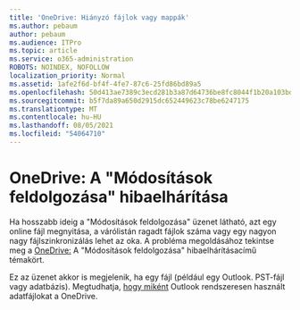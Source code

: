 ```yaml
---
title: 'OneDrive: Hiányzó fájlok vagy mappák'
ms.author: pebaum
author: pebaum
ms.audience: ITPro
ms.topic: article
ms.service: o365-administration
ROBOTS: NOINDEX, NOFOLLOW
localization_priority: Normal
ms.assetid: 1afe2f6d-bf4f-4fe7-87c6-25fd86bd89a5
ms.openlocfilehash: 50d413ae7389c3ecd281b3a87d64736be8fc8044f1b20a103bd3f45c97473502
ms.sourcegitcommit: b5f7da89a650d2915dc652449623c78be6247175
ms.translationtype: MT
ms.contentlocale: hu-HU
ms.lasthandoff: 08/05/2021
ms.locfileid: "54064710"
---
```

# <a name="onedrive-troubleshoot-processing-changes"></a>OneDrive: A "Módosítások feldolgozása" hibaelhárítása

Ha hosszabb ideig a "Módosítások feldolgozása" üzenet látható, azt egy online fájl megnyitása, a várólistán ragadt fájlok száma vagy egy nagyon nagy fájlszinkronizálás lehet az oka. A probléma megoldásához tekintse meg a [OneDrive:](https://support.office.com/article/onedrive-is-stuck-on-processing-changes-b386b813-9b66-4e47-8c4c-2b45533edccd) A "Módosítások feldolgozása" hibaelhárításacímű témakört.

Ez az üzenet akkor is megjelenik, ha egy fájl (például egy Outlook. PST-fájl vagy adatbázis). Megtudhatja, [hogy miként](https://support.office.com/article/how-to-remove-an-outlook-pst-data-file-from-onedrive-b6b9e522-59bd-40f7-949f-168d0aa9b38e) Outlook rendszeresen használt adatfájlokat a OneDrive.
